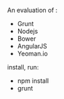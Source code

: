 An evaluation of :
- Grunt
- Nodejs
- Bower
- AngularJS
- Yeoman.io

install, run:

- npm install
- grunt


